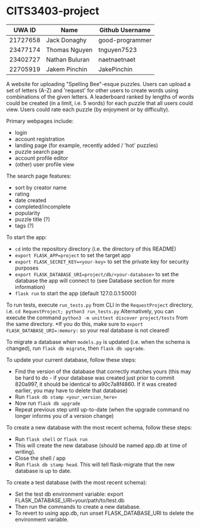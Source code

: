 # CITS3403-project

|UWA ID  |Name          |Github Username|
|--------|--------------|---------------|
|21727658|Jack Donaghy  |good-programmer|
|23477174|Thomas Nguyen |tnguyen7523    |
|23402727|Nathan Buluran|naetnaetnaet   |
|22705919|Jakem Pinchin |JakePinchin    |

A website for uploading "Spelling Bee"-esque puzzles. Users can upload a set of letters (A-Z) and 'request' for other users to create words using combinations of the given letters. A leaderboard ranked by lengths of words could be created (in a limit, i.e. 5 words) for each puzzle that all users could view.
Users could rate each puzzle (by enjoyment or by difficulty).

Primary webpages include:
- login
- account registration
- landing page (for example, recently added / 'hot' puzzles)
- puzzle search page
- account profile editor
- (other) user profile view

The search page features:
- sort by creator name
- rating
- date created
- completed/incomplete
- popularity
- puzzle title (?)
- tags (?)

To start the app:

- `cd` into the repository directory (i.e. the directory of this README)
- `export FLASK_APP=project` to set the target app
- `export FLASK_SECRET_KEY=<your-key>` to set the private key for security purposes
- `export FLASK_DATABASE_URI=project/db/<your-database>` to set the database the app will connect to (see Database section for more information)
- `flask run` to start the app (default 127.0.0.1:5000)

To run tests, execute `run_tests.py` from CLI in the `RequestProject` directory, i.e. `cd RequestProject; python3 run_tests.py`
Alternatively, you can execute the command `python3 -m unittest discover project/tests` from the same directory. *If you do this, make sure to `export FLASK_DATABASE_URI=:memory:` so your real database is not cleared!

To migrate a database when `models.py` is updated (i.e. when the schema is changed), run `flask db migrate`, then `flask db upgrade`.

To update your current database, follow these steps:

- Find the version of the database that correctly matches yours (this may be hard to do - if your database was created just prior to commit 820a997, it should be identical to a90c7a8f4860. If it was created earlier, you may have to delete that database)
- Run `flask db stamp <your_version_here>`
- Now run `flask db upgrade`
- Repeat previous step until up-to-date (when the upgrade command no longer informs you of a version change)

To create a new database with the most recent schema, follow these steps:

- Run `flask shell` or `flask run`
- This will create the new database (should be named app.db at time of writing).
- Close the shell / app
- Run `flask db stamp head`. This will tell flask-migrate that the new database is up to date.

To create a test database (with the most recent schema):

- Set the test db environment variable: export FLASK_DATABASE_URI=your/path/to/test.db
- Then run the commands to create a new database.
- To revert to using app.db, run unset FLASK_DATABASE_URI to delete the environment variable.